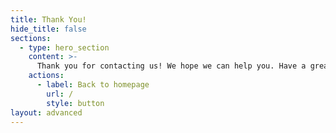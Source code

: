 ```yaml
---
title: Thank You!
hide_title: false
sections:
  - type: hero_section
    content: >-
      Thank you for contacting us! We hope we can help you. Have a great day!
    actions:
      - label: Back to homepage
        url: /
        style: button
layout: advanced
---
```

